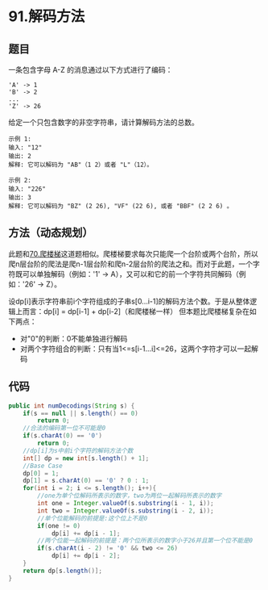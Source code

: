 # 91.解码方法

## 题目
一条包含字母 A-Z 的消息通过以下方式进行了编码：

    'A' -> 1
    'B' -> 2
    ...
    'Z' -> 26
给定一个只包含数字的非空字符串，请计算解码方法的总数。

    示例 1:
    输入: "12"
    输出: 2
    解释: 它可以解码为 "AB"（1 2）或者 "L"（12）。

    示例 2:
    输入: "226"
    输出: 3
    解释: 它可以解码为 "BZ" (2 26), "VF" (22 6), 或者 "BBF" (2 2 6) 。

## 方法（动态规划）

此题和[70.爬楼梯](https://leetcode-cn.com/problems/climbing-stairs/)这道题相似。爬楼梯要求每次只能爬一个台阶或两个台阶，所以爬n层台阶的爬法是爬n-1层台阶和爬n-2层台阶的爬法之和。而对于此题，一个字符既可以单独解码（例如：'1' -> A），又可以和它的前一个字符共同解码（例如：'26' -> Z）。

设dp[i]表示字符串前i个字符组成的子串s[0...i-1]的解码方法个数。于是从整体逻辑上而言：dp[i] = dp[i-1] + dp[i-2]（和爬楼梯一样）
但本题比爬楼梯复杂在如下两点：
* 对"0"的判断：0不能单独进行解码
* 对两个字符组合的判断：只有当1<=s[i-1...i]<=26，这两个字符才可以一起解码


## 代码
```java
public int numDecodings(String s) {
    if(s == null || s.length() == 0)
        return 0;
    //合法的编码第一位不可能是0
    if(s.charAt(0) == '0')
        return 0;
    //dp[i]为s中前i个字符的解码方法个数
    int[] dp = new int[s.length() + 1];
    //Base Case
    dp[0] = 1;
    dp[1] = s.charAt(0) == '0' ? 0 : 1;
    for(int i = 2; i <= s.length(); i++){
        //one为单个位解码所表示的数字，two为两位一起解码所表示的数字
        int one = Integer.valueOf(s.substring(i - 1, i));
        int two = Integer.valueOf(s.substring(i - 2, i));
        //单个位能解码的前提是:这个位上不是0
        if(one != 0)
            dp[i] += dp[i - 1];
        //两个位能一起解码的前提是：两个位所表示的数字小于26并且第一个位不能是0
        if(s.charAt(i - 2) != '0' && two <= 26)
            dp[i] += dp[i - 2];
    }
    return dp[s.length()];
}
```
